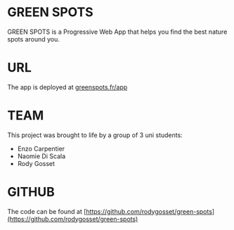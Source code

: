 # GREEN SPOTS

GREEN SPOTS is a Progressive Web App that helps you find the best nature spots around you.

# URL

The app is deployed at [greenspots.fr/app](https://www.greenspots.fr/app)

# TEAM

This project was brought to life by a group of 3 uni students:

- Enzo Carpentier
- Naomie Di Scala
- Rody Gosset

# GITHUB

The code can be found at [https://github.com/rodygosset/green-spots](https://github.com/rodygosset/green-spots)
